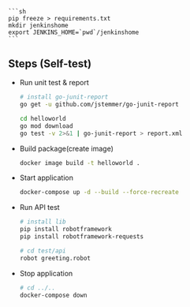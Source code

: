 ## 
    ```sh
    pip freeze > requirements.txt
    mkdir jenkinshome
    export JENKINS_HOME=`pwd`/jenkinshome
    ```
## Steps (Self-test)
- Run unit test & report
    ```sh
    # install go-junit-report
    go get -u github.com/jstemmer/go-junit-report

    cd helloworld
    go mod download
    go test -v 2>&1 | go-junit-report > report.xml
    ```
- Build package(create image)
    ```sh
    docker image build -t helloworld .
    ```
- Start application
    ```sh
    docker-compose up -d --build --force-recreate
    ```
- Run API test
    ```sh
    # install lib
    pip install robotframework
    pip install robotframework-requests

    # cd test/api
    robot greeting.robot
    ```
- Stop application
    ```sh
    # cd ../..
    docker-compose down
    ```

